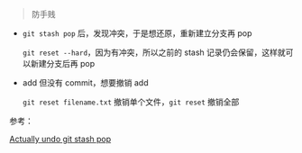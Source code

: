 > 防手贱



+ `git stash pop` 后，发现冲突，于是想还原，重新建立分支再 pop

  `git reset --hard`，因为有冲突，所以之前的 stash 记录仍会保留，这样就可以新建分支后再 pop

+ add 但没有 commit，想要撤销 add

  `git reset filename.txt` 撤销单个文件，`git reset` 撤销全部








参考：

[Actually undo git stash pop](https://stackoverflow.com/questions/48619276/actually-undo-git-stash-pop)